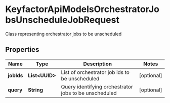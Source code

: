 

# KeyfactorApiModelsOrchestratorJobsUnscheduleJobRequest

Class representing orchestrator jobs to be unscheduled

## Properties

| Name | Type | Description | Notes |
|------------ | ------------- | ------------- | -------------|
|**jobIds** | **List&lt;UUID&gt;** | List of orchestrator job ids to be unscheduled |  [optional] |
|**query** | **String** | Query identifying orchestrator jobs to be unscheduled |  [optional] |



